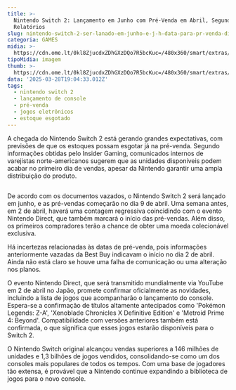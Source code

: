 ```yaml
---
title: >-
  Nintendo Switch 2: Lançamento em Junho com Pré-Venda em Abril, Segundo
  Relatórios
slug: nintendo-switch-2-ser-lanado-em-junho-e-j-h-data-para-pr-venda-diz-site
categoria: GAMES
midia: >-
  https://cdn.ome.lt/0kl8ZjucdxZDhGXzDQo7R5bcKuc=/480x360/smart/extras/conteudos/switch-2-capa-2.png
tipoMidia: imagem
thumb: >-
  https://cdn.ome.lt/0kl8ZjucdxZDhGXzDQo7R5bcKuc=/480x360/smart/extras/conteudos/switch-2-capa-2.png
data: '2025-03-28T19:04:33.012Z'
tags:
  - nintendo switch 2
  - lançamento de console
  - pré-venda
  - jogos eletrônicos
  - estoque esgotado
---
```


A chegada do Nintendo Switch 2 está gerando grandes expectativas, com previsões de que os estoques possam esgotar já na pré-venda. Segundo informações obtidas pelo Insider Gaming, comunicados internos de varejistas norte-americanos sugerem que as unidades disponíveis podem acabar no primeiro dia de vendas, apesar da Nintendo garantir uma ampla distribuição do produto.

![Imagem da notícia](data:image/png;base64,iVBORw0KGgoAAAANSUhEUgAAAAEAAAABCAQAAAC1HAwCAAAAC0lEQVR42mNkYAAAAAYAAjCB0C8AAAAASUVORK5CYII=)

De acordo com os documentos vazados, o Nintendo Switch 2 será lançado em junho, e as pré-vendas começarão no dia 9 de abril. Uma semana antes, em 2 de abril, haverá uma contagem regressiva coincidindo com o evento Nintendo Direct, que também marcará o início das pré-vendas. Além disso, os primeiros compradores terão a chance de obter uma moeda colecionável exclusiva.

Há incertezas relacionadas às datas de pré-venda, pois informações anteriormente vazadas da Best Buy indicavam o início no dia 2 de abril. Ainda não está claro se houve uma falha de comunicação ou uma alteração nos planos.

O evento Nintendo Direct, que será transmitido mundialmente via YouTube em 2 de abril no Japão, promete confirmar oficialmente as novidades, incluindo a lista de jogos que acompanharão o lançamento do console. Espera-se a confirmação de títulos altamente antecipados como 'Pokémon Legends: Z-A', 'Xenoblade Chronicles X Definitive Edition' e 'Metroid Prime 4: Beyond'. Compatibilidade com versões anteriores também está confirmada, o que significa que esses jogos estarão disponíveis para o Switch 2.

O Nintendo Switch original alcançou vendas superiores a 146 milhões de unidades e 1,3 bilhões de jogos vendidos, consolidando-se como um dos consoles mais populares de todos os tempos. Com uma base de jogadores tão extensa, é provável que a Nintendo continue expandindo a biblioteca de jogos para o novo console.
